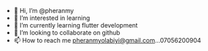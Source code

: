 - 👋 Hi, I’m @pheranmy
- 👀 I’m interested in learning 
- 🌱 I’m currently learning flutter development
- 💞️ I’m looking to collaborate on github
- 📫 How to reach me pheranmyolabiyi@gmail.com...07056200904

<!---
pheranmy7/pheranmy7 is a ✨ special ✨ repository because its `README.md` (this file) appears on your GitHub profile.
You can click the Preview link to take a look at your changes.
--->

